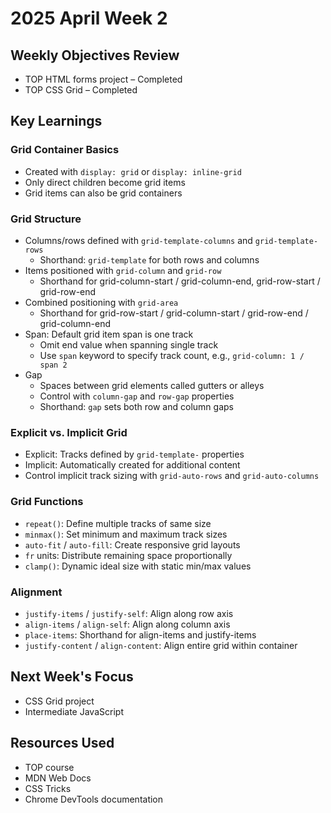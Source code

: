 # 2025 April Week 2

## Weekly Objectives Review
- TOP HTML forms project – Completed
- TOP CSS Grid – Completed

## Key Learnings
### Grid Container Basics
- Created with `display: grid` or `display: inline-grid`
- Only direct children become grid items
- Grid items can also be grid containers

### Grid Structure
- Columns/rows defined with `grid-template-columns` and `grid-template-rows`
  - Shorthand: `grid-template` for both rows and columns
- Items positioned with `grid-column` and `grid-row`
  - Shorthand for grid-column-start / grid-column-end, grid-row-start / grid-row-end
- Combined positioning with `grid-area`
  - Shorthand for grid-row-start / grid-column-start / grid-row-end / grid-column-end
- Span: Default grid item span is one track
  - Omit end value when spanning single track
  - Use `span` keyword to specify track count, e.g., `grid-column: 1 / span 2`
- Gap
  - Spaces between grid elements called gutters or alleys
  - Control with `column-gap` and `row-gap` properties
  - Shorthand: `gap` sets both row and column gaps

### Explicit vs. Implicit Grid
- Explicit: Tracks defined by `grid-template-` properties
- Implicit: Automatically created for additional content
- Control implicit track sizing with `grid-auto-rows` and `grid-auto-columns`

### Grid Functions
- `repeat()`: Define multiple tracks of same size
- `minmax()`: Set minimum and maximum track sizes
- `auto-fit` / `auto-fill`: Create responsive grid layouts
- `fr` units: Distribute remaining space proportionally
- `clamp()`: Dynamic ideal size with static min/max values

### Alignment
- `justify-items` / `justify-self`: Align along row axis
- `align-items` / `align-self`: Align along column axis
- `place-items`: Shorthand for align-items and justify-items
- `justify-content` / `align-content`: Align entire grid within container

## Next Week's Focus
- CSS Grid project
- Intermediate JavaScript

## Resources Used
- TOP course
- MDN Web Docs
- CSS Tricks
- Chrome DevTools documentation